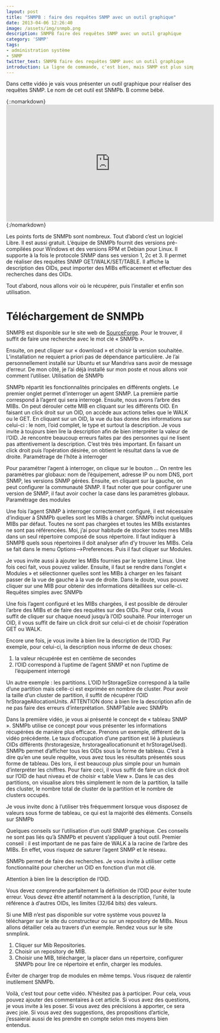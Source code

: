 ```yaml
---
layout: post
title: "SNMPB : faire des requêtes SNMP avec un outil graphique"
date: 2013-04-06 12:26:40
image: /assets/img/snmpb.png
description: SNMPB faire des requêtes SNMP avec un outil graphique
category: 'SNMP'
tags:
- administration système
- SNMP
twitter_text: SNMPB faire des requêtes SNMP avec un outil graphique
introduction: La ligne de commande, c'est bien, mais SNMP est plus simple avec un outil graphique !
---
```


Dans cette vidéo je vais vous présenter un outil graphique pour réaliser des requêtes SNMP. Le nom de cet outil est SNMPb. B comme bébé.

{::nomarkdown}<iframe width="560" height="315" src="https://www.youtube.com/embed/gCh95fN36xI" frameborder="0" allowfullscreen></iframe>{:/nomarkdown}

Les points forts de SNMPb sont nombreux. Tout d’abord c’est un logiciel Libre. Il est aussi gratuit. L’équipe de SNMPb fournit des versions pré-compilées pour Windows et des versions RPM et Debian pour Linux. Il supporte à la fois le protocole SNMP dans ses version 1, 2c et 3. Il permet de réaliser des requêtes SNMP GET/WALK/SET/TABLE. Il affiche la description des OIDs, peut importer des MIBs efficacement et effectuer des recherches dans des OIDs.

Tout d’abord, nous allons voir où le récupérer, puis l’installer et enfin son utilisation.
# Téléchargement de SNMPb

SNMPB est disponible sur le site web de [SourceForge](https://sourceforge.net/projects/snmpb). Pour le trouver, il suffit de faire une recherche avec le mot clé « SNMPb ».

Ensuite, on peut cliquer sur « download » et choisir la version souhaitée. L’installation ne requiert a priori pas de dépendance particulière. Je l’ai personnellement installé sur Ubuntu et sur Mandriva sans avoir de message d’erreur. De mon côté, je l’ai déjà installé sur mon poste et nous allons voir comment l’utiliser.
Utilisation de SNMPb

SNMPb répartit les fonctionnalités principales en différents onglets. Le premier onglet permet d’interroger un agent SNMP. La première partie correspond à l’agent qui sera interrogé. Ensuite, nous avons l’arbre des MIBs. On peut dérouler cette MIB en cliquant sur les différents OID. En faisant un click droit sur un OID, on accède aux actions telles que le WALK ou le GET. En cliquant sur un OID, la vue du bas donne des informations sur celui-ci : le nom, l’oid complet, le type et surtout la description. Je vous invite à toujours bien lire la description afin de bien interpréter la valeur de l’OID. Je rencontre beaucoup erreurs faites par des personnes qui ne lisent pas attentivement la description. C’est très très important. En faisant un click droit puis l’opération désirée, on obtient le résultat dans la vue de droite.
Paramétrage de l’hôte à interroger

Pour paramétrer l’agent à interroger, on clique sur le bouton … On rentre les paramètres par globaux: nom de l’équipement, adresse IP ou nom DNS, port SNMP, les versions SNMP gérées. Ensuite, en cliquant sur la gauche, on peut configurer la communauté SNMP. Il faut noter que pour configurer une version de SNMP, il faut avoir cocher la case dans les paramètres globaux.
Paramétrage des modules

Une fois l’agent SNMP à interroger correctement configuré, il est nécessaire d’indiquer à SNMPb quelles sont les MIBs à charger. SNMPb inclut quelques MIBs par défaut. Toutes ne sont pas chargées et toutes les MIBs existantes ne sont pas référencées. Moi, j’ai pour habitude de stocker toutes mes MIBs dans un seul répertoire composé de sous répertoire. Il faut indiquer à SNMPB quels sous répertoires il doit analyser afin d’y trouver les MIBs. Cela se fait dans le menu Options–>Preferences. Puis il faut cliquer sur Modules.

Je vous invite aussi à ajouter les MIBs fournies par le système Linux. Une fois ceci fait, vous pouvez valider. Ensuite, il faut se rendre dans l’onglet « Modules » et sélectionner quelles sont les MIBs à charger en les faisant passer de la vue de gauche à la vue de droite. Dans le doute, vous pouvez cliquer sur une MIB pour obtenir des informations détaillées sur celle-ci.
Requêtes simples avec SNMPb

Une fois l’agent configuré et les MIBs chargées, il est possible de dérouler l’arbre des MIBs et de faire des requêtes sur des OIDs. Pour cela, il vous suffit de cliquer sur chaque noeud jusqu’à l’OID souhaité. Pour interroger un OID, il vous suffit de faire un click droit sur celui-ci et de choisir l’opération GET ou WALK.

Encore une fois, je vous invite à bien lire la description de l’OID. Par exemple, pour celui-ci, la description nous informe de deux choses:
1. la valeur récupérée est en centième de secondes
2. l’OID correspond à l’uptime de l’agent SNMP et non l’uptime de l’équipement interrogé

Un autre exemple : les partitions. L’OID hrStorageSize correspond à la taille d’une partition mais celle-ci est exprimée en nombre de cluster. Pour avoir la taille d’un cluster de partition, il suffit de récupérer l’OID hrStorageAllocationUnits. ATTENTION donc à bien lire la description afin de ne pas faire des erreurs d’interprétation.
SNMPTable avec SNMPb

Dans la première vidéo, je vous ai présenté le concept de « tableau SNMP ». SNMPb utilise ce concept pour vous présenter les informations récupérées de manière plus efficace. Prenons un exemple, différent de la vidéo précédente. Le taux d’occupation d’une partition est lié à plusieurs OIDs différents (hrstoragesize, hrstorageallocationunit et hrStorageUsed). SNMPb permet d’afficher tous les OIDs sous la forme de tableau. C’est à dire qu’en une seule requête, vous avez tous les résultats présentés sous forme de tableau. Dès lors, il est beaucoup plus simple pour un humain d’interpréter les chiffres. Pour faire ceci, il vous suffit de faire un click droit sur l’OID de haut niveau et de choisir « table View ». Dans le cas des partitions, on visualise alors très simplement le nom de la partition, la taille des cluster, le nombre total de cluster de la partition et le nombre de clusters occupés.

Je vous invite donc à l’utiliser très fréquemment lorsque vous disposez de valeurs sous forme de tableau, ce qui est la majorité des éléments.
Conseils sur SNMPb

Quelques conseils sur l’utilisation d’un outil SNMP graphique. Ces conseils ne sont pas liés qu’à SNMPb et peuvent s’appliquer à tout outil. Premier conseil : il est important de ne pas faire de WALK à la racine de l’arbre des MIBs. En effet, vous risquez de saturer l’agent SNMP et le réseau.

SNMPb permet de faire des recherches. Je vous invite à utiliser cette fonctionnalité pour chercher un OID en fonction d’un mot clé.

Attention à bien lire la description de l’OID.

Vous devez comprendre parfaitement la définition de l’OID pour éviter toute erreur. Vous devez être attentif notamment à la description, l’unité, la référence à d’autres OIDs, les limites (32/64 bits) des valeurs.

Si une MIB n’est pas disponible sur votre système vous pouvez la télécharger sur le site du constructeur ou sur un repository de MIBs. Nous allons détailler cela au travers d’un exemple. Rendez vous sur le site snmplink.

1. Cliquer sur Mib Repositories.
1. Choisir un repository de MIB.
1. Choisir une MIB, télécharger, la placer dans un répertoire, configurer SNMPb pour lire ce répertoire et enfin, charger les modules.

Éviter de charger trop de modules en même temps. Vous risquez de ralentir inutilement SNMPb.

Voilà, c’est tout pour cette vidéo. N’hésitez pas à participer. Pour cela, vous pouvez ajouter des commentaires à cet article. Si vous avez des questions, je vous invite à les poser. Si vous avez des précisions à apporter, ce sera avec joie. Si vous avez des suggestions, des propositions d’article, j’essaierai aussi de les prendre en compte selon mes moyens bien entendus.
